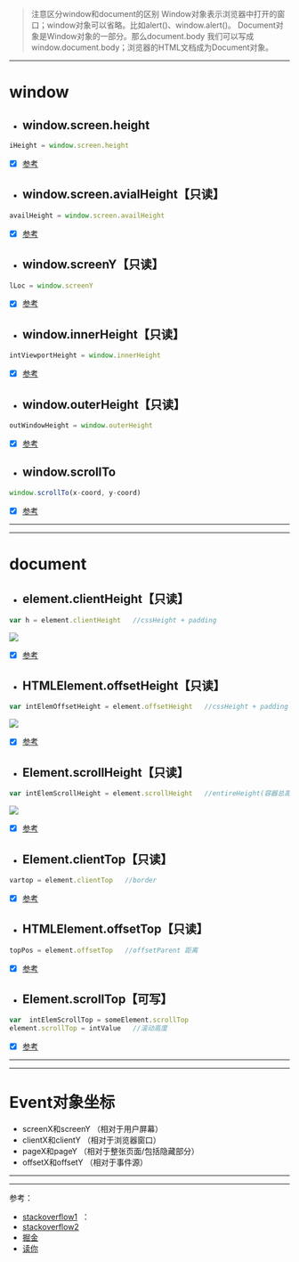 
> 注意区分window和document的区别
> Window对象表示浏览器中打开的窗口；window对象可以省略。比如alert()、window.alert()。
> Document对象是Window对象的一部分。那么document.body 我们可以写成window.document.body；浏览器的HTML文档成为Document对象。
---
# window

+ ## window.screen.height
```javascript
iHeight = window.screen.height
```
+ [x] [参考](https://developer.mozilla.org/zh-CN/docs/Web/API/Screen/height)   


+ ## window.screen.avialHeight【只读】
```javascript
availHeight = window.screen.availHeight
```
+ [x] [参考](https://developer.mozilla.org/en-US/docs/Web/API/Screen/availHeight)


+ ## window.screenY【只读】
```javascript
lLoc = window.screenY 
```
+ [x] [参考](https://developer.mozilla.org/en-US/docs/Web/API/Window/screenY)


+ ## window.innerHeight【只读】  
```javascript
intViewportHeight = window.innerHeight
```
+ [x] [参考](https://developer.mozilla.org/en-US/docs/Web/API/Window/innerHeight)


+ ## window.outerHeight【只读】
```javascript
outWindowHeight = window.outerHeight
```
+ [x] [参考](https://developer.mozilla.org/en-US/docs/Web/API/Window/outerHeight)


+ ## window.scrollTo
```javascript
window.scrollTo(x-coord, y-coord)
```
+ [x] [参考](https://developer.mozilla.org/en-US/docs/Web/API/Window/scrollTo)


---
---

# document
+ ## element.clientHeight【只读】
```javascript
var h = element.clientHeight   //cssHeight + padding
```
![](https://developer.mozilla.org/@api/deki/files/185/=Dimensions-client.png)
+ [x] [参考](https://developer.mozilla.org/en-US/docs/Web/API/Element/clientHeight)


+ ## HTMLElement.offsetHeight【只读】
```javascript
var intElemOffsetHeight = element.offsetHeight   //cssHeight + padding +border
```
![](https://developer.mozilla.org/@api/deki/files/186/=Dimensions-offset.png)
+ [x] [参考](https://developer.mozilla.org/en-US/docs/Web/API/HTMLElement/offsetHeight)


+ ## Element.scrollHeight【只读】
```javascript
var intElemScrollHeight = element.scrollHeight   //entireHeight(容器总高度)
```
![](https://developer.mozilla.org/@api/deki/files/840/=ScrollHeight.png)
+ [x] [参考](https://developer.mozilla.org/en-US/docs/Web/API/Element/scrollHeight)


+ ## Element.clientTop【只读】
```javascript
vartop = element.clientTop   //border
```
+ [x] [参考](https://developer.mozilla.org/zh-CN/docs/Web/API/Element/clientTop)


+ ## HTMLElement.offsetTop【只读】
```javascript
topPos = element.offsetTop   //offsetParent 距离
```
+ [x] [参考](https://developer.mozilla.org/en-US/docs/Web/API/HTMLElement/offsetTop)


+ ## Element.scrollTop【可写】
```javascript
var  intElemScrollTop = someElement.scrollTop
element.scrollTop = intValue   //滚动高度
```
+ [x] [参考](https://developer.mozilla.org/en-US/docs/Web/API/Element/scrollTop)

---
---

# Event对象坐标
+ screenX和screenY （相对于用户屏幕）
+ clientX和clientY （相对于浏览器窗口）
+ pageX和pageY （相对于整张页面/包括隐藏部分）
+ offsetX和offsetY （相对于事件源）

---
---


参考：
+ [stackoverflow1](https://stackoverflow.com/questions/22675126/what-is-offsetheight-clientheight-scrollheight)  ：
+ [stackoverflow2](https://stackoverflow.com/questions/21064101/understanding-offsetwidth-clientwidth-scrollwidth-and-height-respectively) 
+ [掘金](https://juejin.im/entry/59772e9ef265da6c322e24f9)   
+ [读你](http://duni.sinaapp.com/?p=750)   
